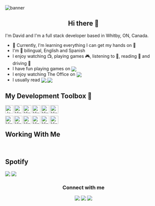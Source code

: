 <div>
  <img src="https://github.com/HammerHand92/hammerhand92/blob/master/assets/calvin-and-hobbes.svg" alt="banner" />
</div>

<h2 align='center'>Hi there 👋</h2>

I'm David and I'm a full stack developer based in Whitby, ON, Canada.

<div align='left'>
  <ul>
    <li>🌱 Currently, I'm learning everything I can get my hands on 🤣</li>
    <li>I'm 💯 bilingual, English and Spanish</li>
    <li>I enjoy watching 📺, playing games 🎮, listening to 🎵, reading 📕 and driving 🚗</li>
    <li>
      I have fun playing games on
       <a href="https://steamcommunity.com/id/_SabreWulf/">
        <img valign='middle' src="https://img.shields.io/badge/Steam-%23000000.svg?&style=for-the-badge&logo=steam&logoColor=white" />
      </a>
    </li>
    <li>
      I enjoy watching The Office on
      <a href="https://www.netflix.com">
        <img valign='middle' src="https://img.shields.io/badge/Netflix-%230A0A0A.svg?&style=for-the-badge&logo=netflix&logoColor=red" />
      </a>
    </li>
    <li>
      I usually read
      <a href="https://dev.to">
        <img valign='middle' src="https://img.shields.io/badge/DEV.TO-%230A0A0A.svg?&style=for-the-badge&logo=dev-dot-to&logoColor=white" />
      </a>
      <a href="https://medium.com/">
        <img valign='bottom' src="https://img.shields.io/badge/medium-%2312100E.svg?&style=for-the-badge&logo=medium&logoColor=white" />
      </a>
    </li>
  </ul>
</div>

<h2>My Development Toolbox 🧰</h2>

<div>
  <a href="https://www.javascript.com/">
    <img align="left" alt="JavasScript" width="26px" src="https://github.com/HammerHand92/hammerhand92/blob/master/assets/javascript.svg" />
  </a>
  <a href="https://twitter.com/__DavidPortillo">
    <img align="left" alt="Visual Studio Code" width="26px" src="https://github.com/HammerHand92/hammerhand92/blob/master/assets/typescript.svg" />
  </a>
  <a href="https://twitter.com/__DavidPortillo">
    <img align="left" alt="Visual Studio Code" width="26px" src="https://github.com/HammerHand92/hammerhand92/blob/master/assets/react.svg" />
  </a>
  <a href="https://twitter.com/__DavidPortillo">
    <img align="left" alt="Visual Studio Code" width="26px" src="https://github.com/HammerHand92/hammerhand92/blob/master/assets/nodejs.svg" />
  </a>
  <a href="https://twitter.com/__DavidPortillo">
    <img align="left" alt="Visual Studio Code" width="26px" src="https://github.com/HammerHand92/hammerhand92/blob/master/assets/graphql.svg" />
  </a>
  <a href="https://twitter.com/__DavidPortillo">
    <img align="left" alt="Visual Studio Code" width="26px" src="https://github.com/HammerHand92/hammerhand92/blob/master/assets/mongodb.svg" />
  </a>
</div>
<br />
<br />
<div align="left">
  <a href="https://twitter.com/__DavidPortillo">
   <img align="left" alt="Visual Studio Code" width="26px" src="https://github.com/HammerHand92/hammerhand92/blob/master/assets/java.svg" />
  </a>
  <a href="https://twitter.com/__DavidPortillo">
    <img align="left" alt="Visual Studio Code" width="26px" src="https://github.com/HammerHand92/hammerhand92/blob/master/assets/spring.svg" />
  </a>
  <a href="https://twitter.com/__DavidPortillo">
    <img align="left" alt="Visual Studio Code" width="26px" src="https://github.com/HammerHand92/hammerhand92/blob/master/assets/microsoft-azure.svg" />
  </a>
  <a href="https://twitter.com/__DavidPortillo">
   <img align="left" alt="Visual Studio Code" width="26px" src="https://github.com/HammerHand92/hammerhand92/blob/master/assets/git.svg" />
  </a>
  <a href="https://twitter.com/__DavidPortillo">
   <img align="left" alt="Visual Studio Code" width="26px" src="https://github.com/HammerHand92/hammerhand92/blob/master/assets/vs-code.svg" />
  </a>
 <a href="https://twitter.com/__DavidPortillo">
  <img align="left" alt="Visual Studio Code" width="26px" src="https://github.com/HammerHand92/hammerhand92/blob/master/assets/intellij.svg" />
 </a>
</div>

<br />
<h2>Working With Me</h2>

<br />
<h2>Spotify</h2>

<p align='left'>
  <a href="https://open.spotify.com/user/david.portillo92?si=03d93be42b82427a"><img src="https://img.shields.io/badge/spotify-%231ED760.svg?&style=for-the-badge&logo=spotify&logoColor=white" /></a>
  <a href="https://steamcommunity.com/id/_SabreWulf/"><img src="https://img.shields.io/badge/Steam-%23000000.svg?&style=for-the-badge&logo=steam&logoColor=white" /></a>
</p>

<div align='center'>
  <h3>Connect with me</h3>
  <p align='center'>
  <a href="https://twitter.com/__DavidPortillo"><img src="https://img.shields.io/badge/twitter-%231DA1F2.svg?&style=for-the-badge&logo=twitter&logoColor=white" /></a>
  <a href="https://www.linkedin.com/in/david-portillo-bb000532/"><img src="https://img.shields.io/badge/linkedin-%230077B5.svg?&style=for-the-badge&logo=linkedin&logoColor=white" /></a>
  <a href="mailto:david.portillo92@gmail.com?subject=Hi%20David"><img src="https://img.shields.io/badge/gmail-%23D14836.svg?&style=for-the-badge&logo=gmail&logoColor=white" /></a>
  </p>
</div>

<br />

[intellij]: https://www.jetbrains.com/idea/
[vscode]: https://code.visualstudio.com/
[javascript]: https://www.javascript.com/
[typescript]: https://www.typescriptlang.org/
[react]: https://reactjs.org/
[nodejs]: https://nodejs.org/en/
[graphql]: https://graphql.org/
[java]: https://www.java.com/en/
[git]: https://git-scm.com/
[spring]: https://spring.io/projects/spring-boot
[microsoft-azure]: https://azure.microsoft.com/en-ca/
[mongodb]: https://www.mongodb.com/
